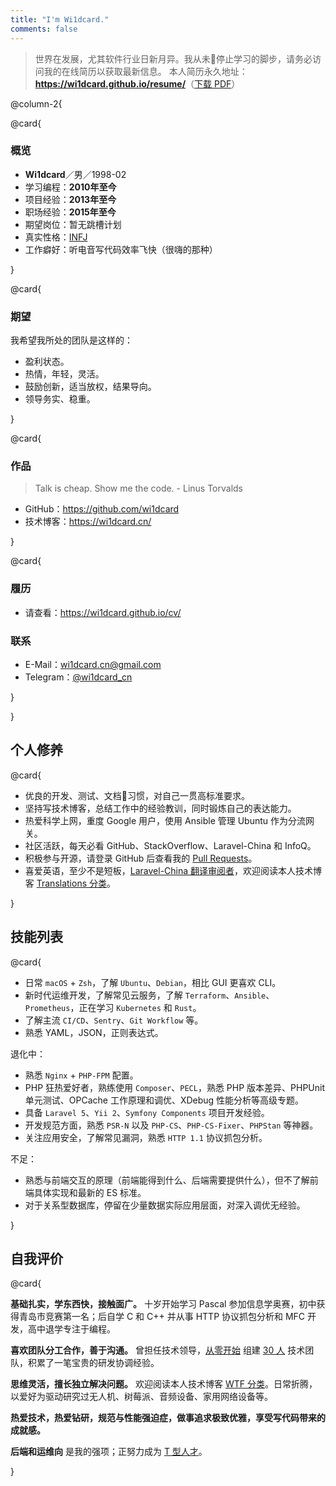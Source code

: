 ```yaml
---
title: "I'm Wi1dcard."
comments: false
---
```


> 世界在发展，尤其软件行业日新月异。我从未停止学习的脚步，请务必访问我的在线简历以获取最新信息。
> 本人简历永久地址：**<https://wi1dcard.github.io/resume/>**（[下载 PDF](wi1dcard.pdf)）

<!--more-->

@column-2{

@card{

### 概览

- **Wi1dcard**／男／1998-02
- 学习编程：**2010年至今**
- 项目经验：**2013年至今**
- 职场经验：**2015年至今**
- 期望岗位：暂无跳槽计划
- 真实性格：[INFJ](mbti.pdf)
- 工作癖好：听电音写代码效率飞快（很嗨的那种）

}

@card{

### 期望

我希望我所处的团队是这样的：

- 盈利状态。
- 热情，年轻，灵活。
- 鼓励创新，适当放权，结果导向。
- 领导务实、稳重。

}

@card{

### 作品

> Talk is cheap. Show me the code. - Linus Torvalds

- GitHub：<https://github.com/wi1dcard>
- 技术博客：<https://wi1dcard.cn/>

}

@card{

### 履历

- 请查看：<https://wi1dcard.github.io/cv/>

### 联系

- E-Mail：[wi1dcard.cn@gmail.com](mailto:wi1dcard.cn@gmail.com)
- Telegram：[@wi1dcard_cn](https://t.me/wi1dcard_cn)

}

}

## 个人修养

@card{

- 优良的开发、测试、文档习惯，对自己一贯高标准要求。
- 坚持写技术博客，总结工作中的经验教训，同时锻炼自己的表达能力。
- 热爱科学上网，重度 Google 用户，使用 Ansible 管理 Ubuntu 作为分流网关。
- 社区活跃，每天必看 GitHub、StackOverflow、Laravel-China 和 InfoQ。
- 积极参与开源，请登录 GitHub 后查看我的 [Pull Requests](https://github.com/pulls?utf8=%E2%9C%93&q=is%3Apr+sort%3Aupdated-desc+author%3Awi1dcard)。
- 喜爱英语，至少不是短板，[Laravel-China 翻译审阅者](https://laravel-china.org/users/32249/translations)，欢迎阅读本人技术博客 [Translations 分类](https://wi1dcard.cn/categories/translations/)。

}

## 技能列表

@card{

- 日常 `macOS` + `Zsh`，了解 `Ubuntu`、`Debian`，相比 GUI 更喜欢 CLI。
- 新时代运维开发，了解常见云服务，了解 `Terraform`、`Ansible`、`Prometheus`，正在学习 `Kubernetes` 和 `Rust`。
- 了解主流 `CI/CD`、`Sentry`、`Git Workflow` 等。
- 熟悉 YAML，JSON，正则表达式。

退化中：

- 熟悉 `Nginx` + `PHP-FPM` 配置。
- PHP 狂热爱好者，熟练使用 `Composer`、`PECL`，熟悉 PHP 版本差异、PHPUnit 单元测试、OPCache 工作原理和调优、XDebug 性能分析等高级专题。
- 具备 `Laravel 5`、`Yii 2`、`Symfony Components` 项目开发经验。
- 开发规范方面，熟悉 `PSR-N` 以及 `PHP-CS`、`PHP-CS-Fixer`、`PHPStan` 等神器。
- 关注应用安全，了解常见漏洞，熟悉 `HTTP 1.1` 协议抓包分析。

不足：

- 熟悉与前端交互的原理（前端能得到什么、后端需要提供什么），但不了解前端具体实现和最新的 ES 标准。
- 对于关系型数据库，停留在少量数据实际应用层面，对深入调优无经验。

}

## 自我评价

@card{

**基础扎实，学东西快，接触面广。** 十岁开始学习 Pascal 参加信息学奥赛，初中获得青岛市竞赛第一名；后自学 C 和 C++ 并从事 HTTP 协议抓包分析和 MFC 开发，高中退学专注于编程。

**喜欢团队分工合作，善于沟通。** 曾担任技术领导，[从零开始](https://www.tianyancha.com/reportContent/2353553379/2016) 组建 [30 人](https://www.tianyancha.com/reportContent/2353553379/2017) 技术团队，积累了一笔宝贵的研发协调经验。

**思维灵活，擅长独立解决问题。** 欢迎阅读本人技术博客 [WTF 分类](https://wi1dcard.cn/categories/wtf/)。日常折腾，以爱好为驱动研究过无人机、树莓派、音频设备、家用网络设备等。

**热爱技术，热爱钻研，规范与性能强迫症，做事追求极致优雅，享受写代码带来的成就感。**

**后端和运维向** 是我的强项；正努力成为 [T 型人才](https://baike.baidu.com/item/T%E5%9E%8B%E4%BA%BA%E6%89%8D)。

}
